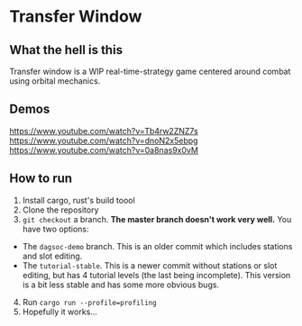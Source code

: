 # Transfer Window
## What the hell is this
Transfer window is a WIP real-time-strategy game centered around combat using orbital mechanics.

## Demos
https://www.youtube.com/watch?v=Tb4rw2ZNZ7s
https://www.youtube.com/watch?v=dnoN2x5ebpg
https://www.youtube.com/watch?v=0a8nas9x0vM

## How to run
1) Install cargo, rust's build toool
2) Clone the repository
3) `git checkout` a branch. **The master branch doesn't work very well.** You have two options:
- The `dagsoc-demo` branch. This is an older commit which includes stations and slot editing.
- The `tutorial-stable`. This is a newer commit without stations or slot editing, but has 4 tutorial levels (the last being incomplete). This version is a bit less stable and has some more obvious bugs.
4) Run `cargo run --profile=profiling`
5) Hopefully it works...
